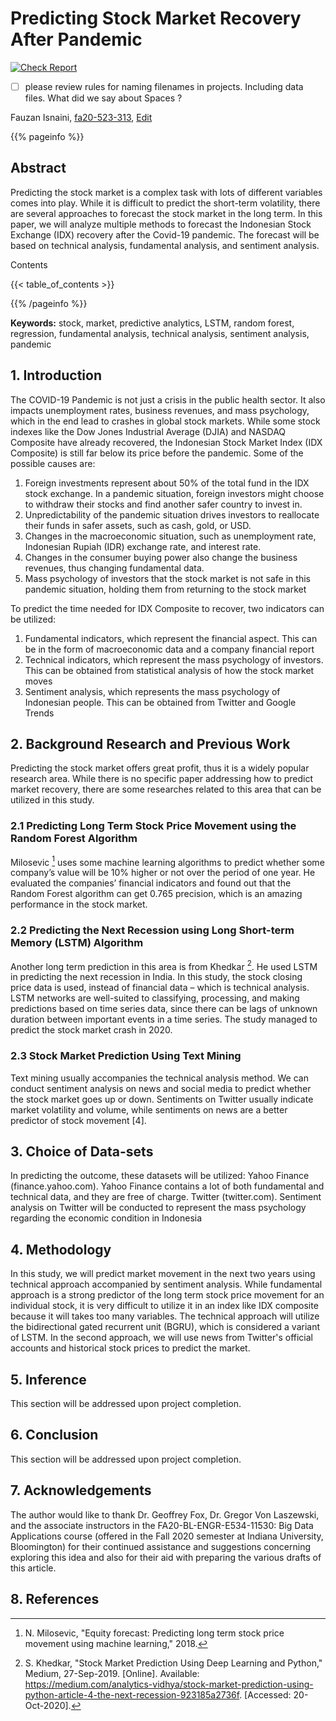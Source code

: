 # Predicting Stock Market Recovery After Pandemic

[![Check Report](https://github.com/cybertraining-dsc/fa20-523-313/workflows/Check%20Report/badge.svg)](https://github.com/cybertraining-dsc/fa20-523-313/actions)

- [ ] please review rules for naming filenames in projects. Including data files. What did we say about Spaces ?

Fauzan Isnaini, [fa20-523-313](https://github.com/cybertraining-dsc/fa20-523-313/), [Edit](https://github.com/cybertraining-dsc/fa20-523-313/blob/main/project/project.md)

{{% pageinfo %}}

## Abstract

Predicting the stock market is a complex task with lots of different variables comes into play. While it is difficult to predict the short-term volatility, there are several approaches to forecast the stock market in the long term.  In this paper, we will analyze multiple methods to forecast the Indonesian Stock Exchange (IDX) recovery after the Covid-19 pandemic. The forecast will be based on technical analysis, fundamental analysis, and sentiment analysis.

Contents

{{< table_of_contents >}}

{{% /pageinfo %}}

**Keywords:** stock, market, predictive analytics, LSTM, random forest, regression, fundamental analysis, technical analysis, sentiment analysis, pandemic 


## 1. Introduction

The COVID-19 Pandemic is not just a crisis in the public health sector. It also impacts unemployment rates, business revenues, and mass psychology, which in the end lead to crashes in global stock markets. While some stock indexes like the Dow Jones Industrial Average (DJIA) and NASDAQ Composite have already recovered, the Indonesian Stock Market Index (IDX Composite) is still far below its price before the pandemic.
Some of the possible causes are: 

1. Foreign investments represent about 50% of the total fund in the IDX stock exchange. In a pandemic situation, foreign investors might choose to withdraw their stocks and find another safer country to invest in.
2. Unpredictability of the pandemic situation drives investors to reallocate their funds in safer assets, such as cash, gold, or USD.
3. Changes in the macroeconomic situation, such as unemployment rate, Indonesian Rupiah (IDR) exchange rate, and interest rate. 
4. Changes in the consumer buying power also change the business revenues, thus changing fundamental data.
5. Mass psychology of investors that the stock market is not safe in this pandemic situation, holding them from returning to the stock market

To predict the time needed for IDX Composite to recover, two indicators can be utilized:

1. Fundamental indicators, which represent the financial aspect. This can be in the form of macroeconomic data and a company financial report 
2. Technical indicators, which represent the mass psychology of investors. This can be obtained from statistical analysis of how the stock market moves
3. Sentiment analysis, which represents the mass psychology of Indonesian people. This can be obtained from Twitter and Google Trends

## 2. Background Research and Previous Work

Predicting the stock market offers great profit, thus it is a widely popular research area. While there is no specific paper addressing how to predict market recovery, there are some researches related to this area that can be utilized in this study.

### 2.1 Predicting Long Term Stock Price Movement using the Random Forest Algorithm

Milosevic [^6] uses some machine learning algorithms to predict whether some company’s value will be 10% higher or not over the period of one year. He evaluated the companies’ financial indicators and found out that the Random Forest algorithm can get 0.765 precision, which is an amazing performance in the stock market. 

### 2.2 Predicting the Next Recession using Long Short-term Memory (LSTM) Algorithm

Another long term prediction in this area is from Khedkar [^7]. He used LSTM in predicting the next recession in India. In this study, the stock closing price data is used, instead of financial data – which is technical analysis. LSTM networks are well-suited to classifying, processing, and making predictions based on time series data, since there can be lags of unknown duration between important events in a time series. The study managed to predict the stock market crash in 2020.

### 2.3 Stock Market Prediction Using Text Mining

Text mining usually accompanies the technical analysis method. We can conduct sentiment analysis on news and social media to predict whether the stock market goes up or down. Sentiments on Twitter usually indicate market volatility and volume, while sentiments on news are a better predictor of stock movement [4].

## 3. Choice of Data-sets

In predicting the outcome, these datasets will be utilized:
Yahoo Finance (finance.yahoo.com). Yahoo Finance contains a lot of both fundamental and technical data, and they are free of charge.
Twitter (twitter.com). Sentiment analysis on Twitter will be conducted to represent the mass psychology regarding the economic condition in Indonesia

## 4. Methodology

In this study, we will predict market movement in the next two years using technical approach accompanied by sentiment analysis. While fundamental approach is a strong predictor of the long term stock price movement for an individual stock, it is very difficult to utilize it in an index like IDX composite because it will takes too many variables. The technical approach will utilize the bidirectional gated recurrent unit (BGRU), which is considered a variant of LSTM. In the second approach, we will use news from Twitter's official accounts and historical stock prices to predict the market.  

## 5. Inference

This section will be addressed upon project completion.

## 6. Conclusion

This section will be addressed upon project completion.

## 7. Acknowledgements

The author would like to thank Dr. Geoffrey Fox, Dr. Gregor Von Laszewski, and the associate instructors in the FA20-BL-ENGR-E534-11530: Big Data Applications course (offered in the Fall 2020 semester at Indiana University, Bloomington) for their continued assistance and suggestions concerning exploring this idea and also for their aid with preparing the various drafts of this article.

## 8. References

[^1]: A. Nikfarjam, E. Emadzadeh, and S. Muthaiyah, "Text mining approaches for stock market prediction," 2010 The 2nd International Conference on Computer and Automation Engineering (ICCAE), 2010.

[^2]: A. Singh, "Stock Price Prediction Using Machine Learning: Deep Learning, " Analytics Vidhya, 18-Oct-2020. [Online]. Available: <https://www.analyticsvidhya.com/blog/2018/10/predicting-stock-price-machine-learningnd-deep-learning-techniques-python/>. [Accessed: 20-Oct-2020].


[^3]: C. Stoean, W. Paja, R. Stoean, and A. Sandita, "Deep architectures for long-term stock price prediction with a heuristic-based strategy for trading simulations," Plos One, vol. 14, no. 10, 2019.

[^4]: F. S. Alzazah and X. Cheng, "Recent Advances in Stock Market Prediction Using Text Mining: A Survey," E-Business [Working Title], 2020.

[^5]: N. Chauhan, "Stock Market Forecasting Using Time Series Analysis," KDnuggets, 2020. [Online]. Available: <https://www.kdnuggets.com/2020/01/stock-market-forecasting-time-series-analysis.html>. [Accessed: 20-Oct-2020].

[^6]: N. Milosevic, "Equity forecast: Predicting long term stock price movement using machine learning," 2018.

[^7]: S. Khedkar, "Stock Market Prediction Using Deep Learning and Python," Medium, 27-Sep-2019. [Online]. Available: <https://medium.com/analytics-vidhya/stock-market-prediction-using-python-article-4-the-next-recession-923185a2736f>. [Accessed: 20-Oct-2020].

